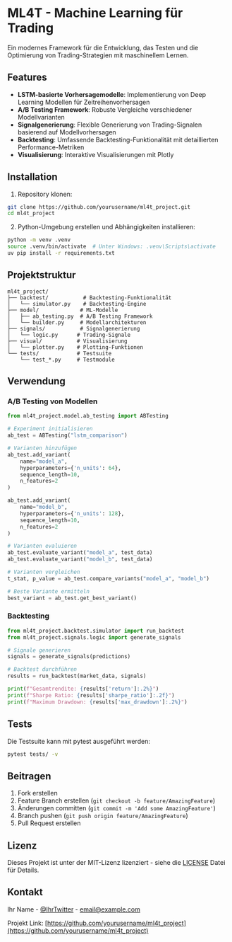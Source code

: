 # ML4T - Machine Learning für Trading

Ein modernes Framework für die Entwicklung, das Testen und die Optimierung von Trading-Strategien mit maschinellem Lernen.

## Features

- **LSTM-basierte Vorhersagemodelle**: Implementierung von Deep Learning Modellen für Zeitreihenvorhersagen
- **A/B Testing Framework**: Robuste Vergleiche verschiedener Modellvarianten
- **Signalgenerierung**: Flexible Generierung von Trading-Signalen basierend auf Modellvorhersagen
- **Backtesting**: Umfassende Backtesting-Funktionalität mit detaillierten Performance-Metriken
- **Visualisierung**: Interaktive Visualisierungen mit Plotly

## Installation

1. Repository klonen:
```bash
git clone https://github.com/yourusername/ml4t_project.git
cd ml4t_project
```

2. Python-Umgebung erstellen und Abhängigkeiten installieren:
```bash
python -m venv .venv
source .venv/bin/activate  # Unter Windows: .venv\Scripts\activate
uv pip install -r requirements.txt
```

## Projektstruktur

```
ml4t_project/
├── backtest/           # Backtesting-Funktionalität
│   └── simulator.py    # Backtesting-Engine
├── model/             # ML-Modelle
│   ├── ab_testing.py  # A/B Testing Framework
│   └── builder.py     # Modellarchitekturen
├── signals/           # Signalgenerierung
│   └── logic.py      # Trading-Signale
├── visual/           # Visualisierung
│   └── plotter.py    # Plotting-Funktionen
└── tests/            # Testsuite
    └── test_*.py     # Testmodule
```

## Verwendung

### A/B Testing von Modellen

```python
from ml4t_project.model.ab_testing import ABTesting

# Experiment initialisieren
ab_test = ABTesting("lstm_comparison")

# Varianten hinzufügen
ab_test.add_variant(
    name="model_a",
    hyperparameters={'n_units': 64},
    sequence_length=10,
    n_features=2
)

ab_test.add_variant(
    name="model_b",
    hyperparameters={'n_units': 128},
    sequence_length=10,
    n_features=2
)

# Varianten evaluieren
ab_test.evaluate_variant("model_a", test_data)
ab_test.evaluate_variant("model_b", test_data)

# Varianten vergleichen
t_stat, p_value = ab_test.compare_variants("model_a", "model_b")

# Beste Variante ermitteln
best_variant = ab_test.get_best_variant()
```

### Backtesting

```python
from ml4t_project.backtest.simulator import run_backtest
from ml4t_project.signals.logic import generate_signals

# Signale generieren
signals = generate_signals(predictions)

# Backtest durchführen
results = run_backtest(market_data, signals)

print(f"Gesamtrendite: {results['return']:.2%}")
print(f"Sharpe Ratio: {results['sharpe_ratio']:.2f}")
print(f"Maximum Drawdown: {results['max_drawdown']:.2%}")
```

## Tests

Die Testsuite kann mit pytest ausgeführt werden:

```bash
pytest tests/ -v
```

## Beitragen

1. Fork erstellen
2. Feature Branch erstellen (`git checkout -b feature/AmazingFeature`)
3. Änderungen committen (`git commit -m 'Add some AmazingFeature'`)
4. Branch pushen (`git push origin feature/AmazingFeature`)
5. Pull Request erstellen

## Lizenz

Dieses Projekt ist unter der MIT-Lizenz lizenziert - siehe die [LICENSE](LICENSE) Datei für Details.

## Kontakt

Ihr Name - [@IhrTwitter](https://twitter.com/IhrTwitter) - email@example.com

Projekt Link: [https://github.com/yourusername/ml4t_project](https://github.com/yourusername/ml4t_project) 